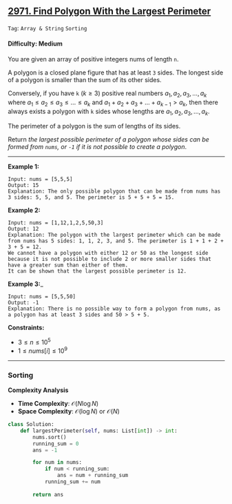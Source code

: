 ## [2971. Find Polygon With the Largest Perimeter](https://leetcode.com/problems/find-polygon-with-the-largest-perimeter)

```Tag```: ```Array & String``` ```Sorting```

#### Difficulty: Medium

You are given an array of positive integers nums of length ```n```.

A polygon is a closed plane figure that has at least ```3``` sides. The longest side of a polygon is smaller than the sum of its other sides.

Conversely, if you have ```k``` $(k \ge 3)$ positive real numbers $a_1, a_2, a_3, ..., a_k$ where $a_1 \le a_2 \le a_3 \le ... \le a_k$ and $a_1 + a_2 + a_3 + ... + a_{k-1} > a_k$, then there always exists a polygon with ```k``` sides whose lengths are $a_1, a_2, a_3, ..., a_k$.

The perimeter of a polygon is the sum of lengths of its sides.

Return _the largest possible perimeter of a polygon whose sides can be formed from ```nums```, or ```-1``` if it is not possible to create a polygon_.

---

__Example 1:__
```
Input: nums = [5,5,5]
Output: 15
Explanation: The only possible polygon that can be made from nums has 3 sides: 5, 5, and 5. The perimeter is 5 + 5 + 5 = 15.
```

__Example 2:__
```
Input: nums = [1,12,1,2,5,50,3]
Output: 12
Explanation: The polygon with the largest perimeter which can be made from nums has 5 sides: 1, 1, 2, 3, and 5. The perimeter is 1 + 1 + 2 + 3 + 5 = 12.
We cannot have a polygon with either 12 or 50 as the longest side because it is not possible to include 2 or more smaller sides that have a greater sum than either of them.
It can be shown that the largest possible perimeter is 12.
```

__Example 3:___
```
Input: nums = [5,5,50]
Output: -1
Explanation: There is no possible way to form a polygon from nums, as a polygon has at least 3 sides and 50 > 5 + 5.
```

__Constraints:__

- $3 \le n \le 10^5$
- $1 \le nums[i] \le 10^9$

---

### Sorting

__Complexity Analysis__

- __Time Complexity__: $\mathcal{O}(N\log{N})$
- __Space Complexity__: $\mathcal{O}(\log N)$ or $\mathcal{O}(N)$

```Python
class Solution:
    def largestPerimeter(self, nums: List[int]) -> int:
        nums.sort()
        running_sum = 0
        ans = -1

        for num in nums:
            if num < running_sum:
                ans = num + running_sum
            running_sum += num
        
        return ans
```
